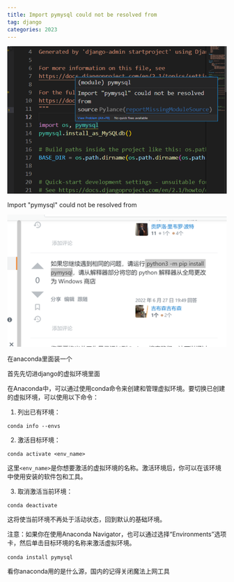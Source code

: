 ```yaml
---
title: Import pymysql could not be resolved from
tag: django
categories: 2023
---
```



![1677241477982](/images/anaconda/3.png)

Import "pymysql" could not be resolved from 
<!-- more -->
![1677241534025](/images/anaconda/4.png)

在anaconda里面装一个

首先先切进django的虚拟环境里面

  在Anaconda中，可以通过使用conda命令来创建和管理虚拟环境。要切换已创建的虚拟环境，可以使用以下命令：

1. 列出已有环境：

```
conda info --envs
```




2. 激活目标环境：

```
conda activate <env_name>
```



这里`<env_name>`是你想要激活的虚拟环境的名称。激活环境后，你可以在该环境中使用安装的软件包和工具。

3. 取消激活当前环境：

```
conda deactivate
```



这将使当前环境不再处于活动状态，回到默认的基础环境。 

注意：如果你在使用Anaconda Navigator，也可以通过选择“Environments”选项卡，然后单击目标环境的名称来激活虚拟环境。  

`conda install pymysql`

看你anaconda用的是什么源，国内的记得关闭魔法上网工具
